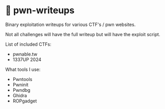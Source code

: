 # 🍄 pwn-writeups

Binary exploitation writeups for various CTF's / pwn websites.

Not all challenges will have the full writeup but will have the exploit script.

List of included CTFs:

* pwnable.tw
* 1337UP 2024

What tools I use:

* Pwntools
* Pwninit
* Pwndbg
* Ghidra
* ROPgadget
